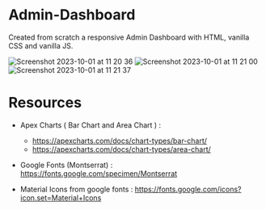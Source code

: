 # Admin-Dashboard
Created from scratch a responsive Admin Dashboard with HTML, vanilla CSS and vanilla JS.

![Screenshot 2023-10-01 at 11 20 36](https://github.com/ciubiadi/Admin-Dashboard/assets/46215033/bc574b18-0c0d-4b5e-a2f0-a1166b78ad54)
![Screenshot 2023-10-01 at 11 21 00](https://github.com/ciubiadi/Admin-Dashboard/assets/46215033/3ebe157f-c6c9-4557-966c-af8a07448ecd)
![Screenshot 2023-10-01 at 11 21 37](https://github.com/ciubiadi/Admin-Dashboard/assets/46215033/7373c9e0-abf9-455a-8df9-4bcfff87732d)

# Resources
* Apex Charts ( Bar Chart and Area Chart ) :
  - https://apexcharts.com/docs/chart-types/bar-chart/
  - https://apexcharts.com/docs/chart-types/area-chart/

* Google Fonts (Montserrat) : https://fonts.google.com/specimen/Montserrat

* Material Icons from google fonts : https://fonts.google.com/icons?icon.set=Material+Icons 
